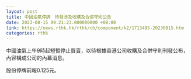 ```yaml
---
layout: post
title: 中國油氣停牌　待發涉及收購及合併守則公告
date: 2023-08-15 09:21:23.000000000 +08:00
link: https://news.rthk.hk/rthk/ch/component/k2/1713495-20230815.htm
categories: rthk
---
```


中國油氣上午9時起短暫停止買賣，以待根據香港公司收購及合併守則刊發公布，內容構成公司的內幕消息。

股份停牌前報0.125元。
